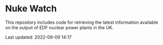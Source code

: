 # Nuke Watch

This repository includes code for retrieving the latest information available on the output of EDF nuclear power plants in the UK.

Last updated: 2022-09-09 14:17